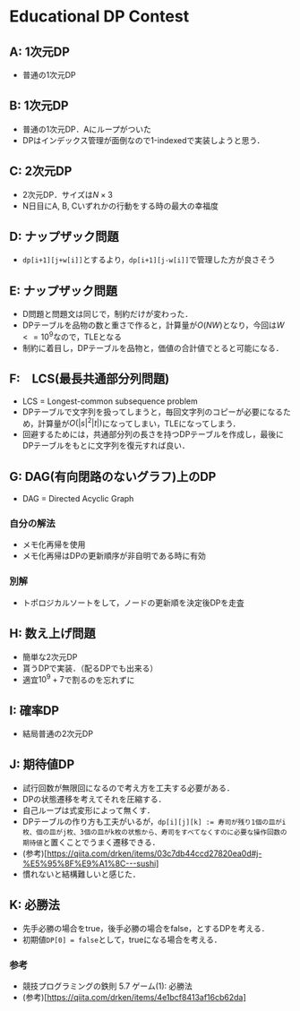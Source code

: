 # Educational DP Contest
## A: 1次元DP
- 普通の1次元DP

## B: 1次元DP
- 普通の1次元DP．Aにループがついた
- DPはインデックス管理が面倒なので1-indexedで実装しようと思う．

## C: 2次元DP
- 2次元DP．サイズは$`N \times 3`$
- N日目にA, B, Cいずれかの行動をする時の最大の幸福度

## D: ナップザック問題
- ```dp[i+1][j+w[i]]```とするより，```dp[i+1][j-w[i]]```で管理した方が良さそう

## E: ナップザック問題
- D問題と問題文は同じで，制約だけが変わった．
- DPテーブルを品物の数と重さで作ると，計算量が$`O(NW)`$となり，今回は$`W <= 10^9`$なので，TLEとなる
- 制約に着目し，DPテーブルを品物と，価値の合計値でとると可能になる．

## F:　LCS(最長共通部分列問題)
- LCS = Longest-common subsequence problem
- DPテーブルで文字列を扱ってしまうと，毎回文字列のコピーが必要になるため，計算量が$`O(|s|^2|t|)`$になってしまい，TLEになってしまう．
- 回避するためには，共通部分列の長さを持つDPテーブルを作成し，最後にDPテーブルをもとに文字列を復元すれば良い．

## G: DAG(有向閉路のないグラフ)上のDP
- DAG = Directed Acyclic Graph
### 自分の解法
- メモ化再帰を使用
- メモ化再帰はDPの更新順序が非自明である時に有効

### 別解
- トポロジカルソートをして，ノードの更新順を決定後DPを走査

## H: 数え上げ問題
- 簡単な2次元DP
- 貰うDPで実装．（配るDPでも出来る）
- 適宜$`10^9+7`$で割るのを忘れずに

## I: 確率DP
- 結局普通の2次元DP

## J: 期待値DP
- 試行回数が無限回になるので考え方を工夫する必要がある．
- DPの状態遷移を考えてそれを圧縮する．
- 自己ループは式変形によって無くす．
- DPテーブルの作り方も工夫がいるが，`dp[i][j][k] := 寿司が残り1個の皿がi枚、個の皿がj枚、3個の皿がk枚の状態から、寿司をすべてなくすのに必要な操作回数の期待値`と置くことでうまく遷移できる．
- (参考)[https://qiita.com/drken/items/03c7db44ccd27820ea0d#j-%E5%95%8F%E9%A1%8C---sushi]
- 慣れないと結構難しいと感じた．

## K: 必勝法
- 先手必勝の場合をtrue，後手必勝の場合をfalse，とするDPを考える．
- 初期値`DP[0] = false`として，trueになる場合を考える．
### 参考
- 競技プログラミングの鉄則 5.7 ゲーム(1): 必勝法
- (参考)[https://qiita.com/drken/items/4e1bcf8413af16cb62da]